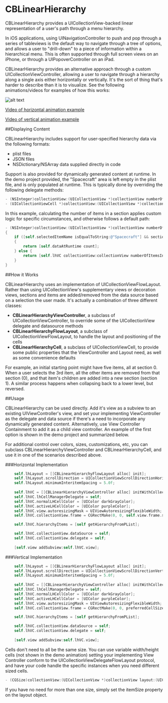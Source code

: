 CBLinearHierarchy
=================

CBLinearHierarchy provides a UICollectionView-backed linear representation of a user's path through a menu hierarchy.  

In iOS applications, using UINavigationController to push and pop through a series of tableviews is the default way to navigate through a tree of options, and allows a user to "drill-down" to a piece of information within a hierarchical menu.  This is often supported through full screen views on an iPhone, or through a UIPopoverController on an iPad.

CBLinearHierarchy provides an alternative approach through a custom UICollectionViewController, allowing a user to navigate through a hierarchy along a single axis either horizontally or vertically.  It's the sort of thing that's harder to describe than it is to visualize. See the following animations/videos for examples of how this works:

![alt text](https://dl.dropboxusercontent.com/u/19417682/horizontalLinearHierarchy.gif "Horizontal Linear Hierarchy Animation")

[Video of horizontal animation example](https://dl.dropboxusercontent.com/u/19417682/horizontalHierarchy2.mov)

[Video of vertical animation example](https://dl.dropboxusercontent.com/u/19417682/verticalHierarchy2.mov)

##Displaying Content

CBLinearHierarchy includes support for user-specified hierarchy data via the following formats:  

* plist files  
* JSON files  
* NSDictionary/NSArray data supplied directly in code  

Support is also provided for dynamically generated content at runtime.  In the demo project provided, the "Spacecraft" area is left empty in the plist file, and is only populated at runtime.  This is typically done by overriding the following delegate methods:

```objective-c
- (NSInteger)collectionView:(UICollectionView *)collectionView numberOfItemsInSection:(NSInteger)section
- (UICollectionViewCell *)collectionView:(UICollectionView *)collectionView cellForItemAtIndexPath:(NSIndexPath *)indexPath
```

In this example, calculating the number of items in a section applies custom logic for specific circumstances, and otherwise follows a default path:

```objective-c
- (NSInteger)collectionView:(UICollectionView *)collectionView numberOfItemsInSection:(NSInteger)section
{
    if ([self.selectedItemName isEqualToString:@"Spacecraft"] && section == 1)
    {
        return [self.dataAtRuntime count];
    } else {
        return [self.lhVC collectionView:collectionView numberOfItemsInSection:section];
    }
}
```

##How it Works

CBLinearHierarchy uses an implementation of UICollectionViewFlowLayout. Rather than using UICollectionView's supplementary views or decoration views, sections and items are added/removed from the data source based on a selection the user made.  It's actually a combination of three different classes:

* **CBLinearHierarchyViewController**, a subclass of UICollectionViewController, to override some of the UICollectionView delegate and datasource methods  
* **CBLinearHierarchyFlowLayout**, a subclass of UICollectionViewFlowLayout, to handle the layout and positioning of the cells
* **CBLinearHierarchyCell**, a subclass of UICollectionViewCell, to provide some public properties that the ViewController and Layout need, as well as some convenience defaults

For example, an initial starting point might have five items, all at section 0.  When a user selects the 3rd item, all the other items are removed from that section (0), and that item's children are added into a new section (section 1). A similar process happens when collapsing back to a lower level, but reversed.

##Usage

CBLinearHierarchy can be used directly. Add it's view as a subview to an existing UIViewController's view, and set your implementing ViewController as the delegate and data source if there's a need to incorporate any dynamically generated content.  Alternatively, use View Controller Containment to add it as a child view controller. An example of the first option is shown in the demo project and summarized below.

For additional control over colors, sizes, customizations, etc, you can subclass CBLinearHierarchyViewController and CBLinearHierarchyCell, and use it in one of the scenarios described above.

###Horizontal Implementation

```objective-c
    self.lhLayout = [[CBLinearHierarchyFlowLayout alloc] init];
    self.lhLayout.scrollDirection = UICollectionViewScrollDirectionHorizontal;
    self.lhLayout.minimumInteritemSpacing = 5.0f;
    
    self.lhVC = [[CBLinearHierarchyViewController alloc] initWithCollectionViewLayout:self.lhLayout];
    self.lhVC.lhCellManagerDelegate = self;
    self.lhVC.normalLHCellColor = [UIColor darkGrayColor];
    self.lhVC.activeLHCellColor = [UIColor purpleColor];
    self.lhVC.view.autoresizingMask = UIViewAutoresizingFlexibleWidth;
    self.lhVC.collectionView.frame = CGRectMake(0, 0, self.view.frame.size.width, preferredCellSize.height);

    self.lhVC.hierarchyItems = [self getHierarchyFromPList];

    self.lhVC.collectionView.dataSource = self;
    self.lhVC.collectionView.delegate = self;
    
    [self.view addSubview:self.lhVC.view];
```

###Vertical Implementation

```objective-c
    self.lhLayout = [[CBLinearHierarchyFlowLayout alloc] init];
    self.lhLayout.scrollDirection = UICollectionViewScrollDirectionVertical;
    self.lhLayout.minimumInteritemSpacing = 5.0f;
    
    self.lhVC = [[CBLinearHierarchyViewController alloc] initWithCollectionViewLayout:self.lhLayout];
    self.lhVC.lhCellManagerDelegate = self;
    self.lhVC.normalLHCellColor = [UIColor darkGrayColor];
    self.lhVC.activeLHCellColor = [UIColor purpleColor];
    self.lhVC.view.autoresizingMask = UIViewAutoresizingFlexibleWidth;
    self.lhVC.collectionView.frame = CGRectMake(0, 0, preferredCellSize.width, self.view.frame.size.height);

    self.lhVC.hierarchyItems = [self getHierarchyFromPList];

    self.lhVC.collectionView.dataSource = self;
    self.lhVC.collectionView.delegate = self;
    
    [self.view addSubview:self.lhVC.view];
```

Cells don't need to all be the same size.  You can use variable width/height cells (not shown in the demo animation) setting your implementing View Controller conform to the UICollectionViewDelegateFlowLayout protocol, and have your code handle the specific instances when you need different sized cells.

```objective-c
- (CGSize)collectionView:(UICollectionView *)collectionView layout:(UICollectionViewLayout*)collectionViewLayout sizeForItemAtIndexPath:(NSIndexPath *)indexPath
```

If you have no need for more than one size, simply set the itemSize property on the layout object.





